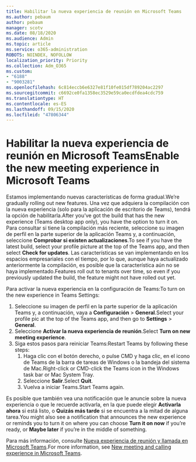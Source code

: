 ```yaml
---
title: Habilitar la nueva experiencia de reunión en Microsoft Teams
ms.author: pebaum
author: pebaum
manager: scotv
ms.date: 08/18/2020
ms.audience: Admin
ms.topic: article
ms.service: o365-administration
ROBOTS: NOINDEX, NOFOLLOW
localization_priority: Priority
ms.collection: Adm_O365
ms.custom:
- "6188"
- "9003281"
ms.openlocfilehash: 6c814eccb6e6327e81f10fe015df789204ac2297
ms.sourcegitcommit: c6692ce0fa1358ec3529e59ca0ecdfdea4cdc759
ms.translationtype: HT
ms.contentlocale: es-ES
ms.lasthandoff: 09/15/2020
ms.locfileid: "47806344"
---
```

# <a name="enable-the-new-meeting-experience-in-microsoft-teams"></a><span data-ttu-id="ebb11-102">Habilitar la nueva experiencia de reunión en Microsoft Teams</span><span class="sxs-lookup"><span data-stu-id="ebb11-102">Enable the new meeting experience in Microsoft Teams</span></span>

<span data-ttu-id="ebb11-103">Estamos implementando nuevas características de forma gradual.</span><span class="sxs-lookup"><span data-stu-id="ebb11-103">We’re gradually rolling out new features.</span></span> <span data-ttu-id="ebb11-104">Una vez que adquiera la compilación con la nueva experiencia (solo para la aplicación de escritorio de Teams), tendrá la opción de habilitarla.</span><span class="sxs-lookup"><span data-stu-id="ebb11-104">After you’ve got the build that has the new experience (Teams desktop app only), you have the option to turn it on.</span></span> <span data-ttu-id="ebb11-105">Para consultar si tiene la compilación más reciente, seleccione su imagen de perfil en la parte superior de la aplicación Teams y, a continuación, seleccione  **Comprobar si existen actualizaciones**.</span><span class="sxs-lookup"><span data-stu-id="ebb11-105">To see if you have the latest build, select your profile picture at the top of the Teams app, and then select  **Check for updates**.</span></span> <span data-ttu-id="ebb11-106">Las características se van implementando en los espacios empresariales con el tiempo, por lo que, aunque haya actualizado anteriormente la compilación, es posible que la característica aún no se haya implementado.</span><span class="sxs-lookup"><span data-stu-id="ebb11-106">Features roll out to tenants over time, so even if you previously updated the build, the feature might not have rolled out yet.</span></span>  

<span data-ttu-id="ebb11-107">Para activar la nueva experiencia en la configuración de Teams:</span><span class="sxs-lookup"><span data-stu-id="ebb11-107">To turn on the new experience in Teams Settings:</span></span>

1. <span data-ttu-id="ebb11-108">Seleccione su imagen de perfil en la parte superior de la aplicación Teams y, a continuación, vaya a **Configuración** >  **General**.</span><span class="sxs-lookup"><span data-stu-id="ebb11-108">Select your profile pic at the top of the Teams app, and then go to **Settings** >  **General**.</span></span> 
2. <span data-ttu-id="ebb11-109">Seleccione **Activar la nueva experiencia de reunión**.</span><span class="sxs-lookup"><span data-stu-id="ebb11-109">Select **Turn on new meeting experience**.</span></span>
3. <span data-ttu-id="ebb11-110">Siga estos pasos para reiniciar Teams:</span><span class="sxs-lookup"><span data-stu-id="ebb11-110">Restart Teams by following these steps:</span></span>
    1. <span data-ttu-id="ebb11-111">Haga clic con el botón derecho, o pulse CMD y haga clic, en el icono de Teams de la barra de tareas de Windows o la bandeja del sistema de Mac.</span><span class="sxs-lookup"><span data-stu-id="ebb11-111">Right-click or CMD-click the Teams icon in the Windows task bar or Mac System Tray.</span></span>
    2. <span data-ttu-id="ebb11-112">Seleccione **Salir**.</span><span class="sxs-lookup"><span data-stu-id="ebb11-112">Select **Quit**.</span></span>
    3. <span data-ttu-id="ebb11-113">Vuelva a iniciar Teams.</span><span class="sxs-lookup"><span data-stu-id="ebb11-113">Start Teams again.</span></span>

<span data-ttu-id="ebb11-114">Es posible que también vea una notificación que le anuncie sobre la nueva experiencia o que le recuerde activarla, en la que puede elegir  **Activarla ahora**  si está listo, o  **Quizás más tarde** si se encuentra a la mitad de alguna tarea.</span><span class="sxs-lookup"><span data-stu-id="ebb11-114">You might also see a notification that announces the new experience or reminds you to turn it on where you can choose  **Turn it on now**  if you’re ready, or  **Maybe later** if you’re in the middle of something.</span></span>  

<span data-ttu-id="ebb11-115">Para más información, consulte [Nueva experiencia de reunión y llamada en Microsoft Teams](https://techcommunity.microsoft.com/t5/microsoft-teams-blog/new-meeting-and-calling-experience-in-microsoft-teams/ba-p/1537581).</span><span class="sxs-lookup"><span data-stu-id="ebb11-115">For more information, see [New meeting and calling experience in Microsoft Teams](https://techcommunity.microsoft.com/t5/microsoft-teams-blog/new-meeting-and-calling-experience-in-microsoft-teams/ba-p/1537581).</span></span>